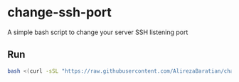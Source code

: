 # change-ssh-port

A simple bash script to change your server SSH listening port

## Run

```bash
bash <(curl -sSL "https://raw.githubusercontent.com/AlirezaBaratian/change-ssh-port/main/change_ssh_port.sh")
```
